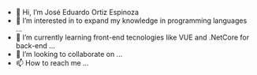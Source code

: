 - 👋 Hi, I’m José Eduardo Ortiz Espinoza
- 👀 I’m interested in to expand my knowledge in programming languages ...
- 🌱 I’m currently learning front-end tecnologies like VUE and .NetCore for back-end ...
- 💞️ I’m looking to collaborate on ...
- 📫 How to reach me ...

<!---
jortize/jortize is a ✨ special ✨ repository because its `README.md` (this file) appears on your GitHub profile.
You can click the Preview link to take a look at your changes.
--->
